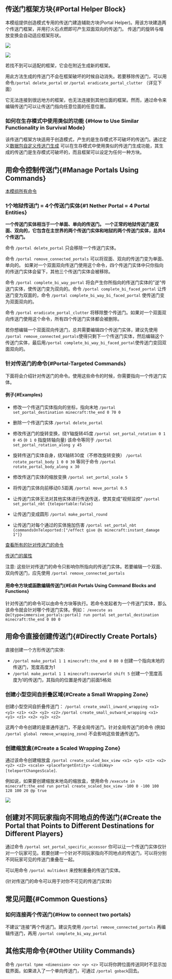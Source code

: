 


## 传送门框架方块{#Portal Helper Block}

本模组提供创造模式专用的传送门建造辅助方块(Portal Helper)。用该方块建造两个传送门框架，并用打火石点燃即可产生双面双向的传送门。
传送门的旋转与缩放变换会自动适应框架形状。

![](https://qouteall-1.oss-accelerate-overseas.aliyuncs.com/2020-12-14-22-28-18.png)

![](https://qouteall-1.oss-accelerate-overseas.aliyuncs.com/2020-12-14-22-28-39.png)

若找不到可以适配的框架，它会在附近生成新的框架。

用此方法生成的传送门不会在框架破坏的时候自动消失。若要移除传送门，可以用命令`/portal delete_portal` or `/portal eradicate_portal_clutter` （详见下面）

它无法连接到很远地方的框架，也无法连接到其他位面的框架。然而，通过命令来编辑传送门可以让传送门指向任意位面的任意位置。

### 如何在生存模式中使用类似的功能 {#How to Use Similar Functionality in Survival Mode}

该传送门框架方块适用于创造模式，产生的是生存模式不可破坏的传送门。通过定义[数据包自定义传送门生成](https://github.com/qouteall/ImmersivePortalsMod/wiki/Datapack-Based-Custom-Portal-Generation#portal_helper_likejson-a-diamond-portal-that-links-to-the-nearby-same-shaped-portal-in-the-same-dimension-similar-to-portal-helper-but-breakable) 可以在生存模式中使用类似的传送门生成功能，其生成的传送门是生存模式可破坏的，而且框架可以设定为任何一种方块。

## 用命令控制传送门{#Manage Portals Using Commands}

[本模组所有命令](https://github.com/qouteall/ImmersivePortalsMod/wiki/Commands-Reference)

### 1个地狱传送门 = 4个传送门实体{#1 Nether Portal = 4 Portal Entities}

**一个传送门实体相当于一个单面、单向的传送门。
一个正常的地狱传送门是双面、双向的，它包含在主世界的两个传送门实体和地狱的两个传送门实体，总共4个传送门。**

命令 `/portal delete_portal` 只会移除一个传送门实体。

命令 `/portal remove_connected_portals` 可以将双面、双向的传送门变为单面、单向的。
如果对一个双面双向传送门使用这个命令，四个传送门实体中只你指向的传送门实体会留下，其他三个传送门实体会被移除。

命令 `/portal complete_bi_way_portal` 将会产生你所指向的传送门实体的"逆"传送门实体，使传送门变为双向的。命令 `/portal complete_bi_faced_portal` 让传送门变为双面的，命令 `/portal complete_bi_way_bi_faced_portal` 使传送门变为双面双向的。

命令 `/portal eradicate_portal_clutter` 将移除整个传送门。如果对一个双面双向传送门使用这个命令，所有四个传送门实体都会被删除。

若你想编辑一个双面双向传送门，总共需要编辑四个传送门实体，建议先使用 `/portal remove_connected_portals`使得只剩下一个传送门实体，然后编辑这个传送门实体，最后用`/portal complete_bi_way_bi_faced_portal`使传送门变回双面双向的。

### 针对传送门的命令{#Portal-Targeted Commands}

下面将会介绍针对传送门的命令。使用这些命令的时候，你需要指向一个传送门实体。

#### 例子{#Examples}

- 修改一个传送门实体指向的坐标，指向末地 `/portal set_portal_destination minecraft:the_end 0 70 0`

- 删除一个传送门实体 `/portal delete_portal`

- 修改传送门的旋转变换，绕Y轴旋转45度 `/portal set_portal_rotation 0 1 0 45` (`0 1 0` 指旋转轴向量) 
  该命令等同于 `/portal set_portal_rotation_along y 45`

- 旋转传送门实体自身，绕X轴转30度（不修改旋转变换） `/portal rotate_portal_body 1 0 0 30`  等同于命令 `/portal rotate_portal_body_along x 30`

- 修改传送门实体的缩放变换 `/portal set_portal_scale 5`

- 将传送门实体向前移动0.5距离 `/portal move_portal 0.5`

- 让传送门实体无法对其他实体进行传送传送，使其变成“视频监控” `/portal set_portal_nbt {teleportable:false}`

- 让传送门变成圆形 `/portal make_portal_round`

- 让传送门对每个通过的实体施加伤害 `/portal set_portal_nbt {commandsOnTeleported:["/effect give @s minecraft:instant_damage 1"]}`

[查看所有的针对传送门的命令](https://github.com/qouteall/ImmersivePortalsMod/wiki/Commands-Reference#portal-targeted-commands)

[传送门的属性](https://github.com/qouteall/ImmersivePortalsMod/wiki/Portal-Attributes)

注意: 这些针对传送门的命令只影响你所指向的传送门实体。若要编辑一个双面、双向传送门，应先使用 `/portal remove_connected_portals`

#### 用命令方块或函数编辑传送门{#Edit Portals Using Command Blocks and Functions}
针对传送门的命令可以由命令方块等执行。若命令发起者为一个传送门实体，那么该命令就会针对哪个传送门实体。例如： `/execute as @e[type=immersive_portals:portal] run portal set_portal_destination minecraft:the_end 0 80 0`

## 用命令直接创建传送门{#Directly Create Portals}

直接创建一个方形传送门实体:
- `/portal make_portal 1 1 minecraft:the_end 0 80 0` 创建一个指向末地的传送门，宽度高度为1
- `/portal make_portal 1 1 minecraft:overworld shift 5` 创建一个宽度高度为1的传送门，其指向的位置是传送门前面5格处

### 创建小型空间自折叠区域{#Create a Small Wrapping Zone}
创建小型空间自折叠传送门： `/portal create_small_inward_wrapping <x1> <y1> <z1> <x2> <y2> <z2>` `/portal create_small_outward_wrapping <x1> <y1> <z1> <x2> <y2> <z2>`

这两个命令创建的是普通传送门，不是全局传送门。针对全局传送门的命令 (例如 `/portal global remove_wrapping_zone`) 不会影响这些普通传送门。

### 创建缩放盒{#Create a Scaled Wrapping Zone}
通过该命令创建缩放盒 `/portal create_scaled_box_view <x1> <y1> <z1> <x2> <y2> <z2> <scale> <placeTargetEntity> <isBiWay> [teleportChangesScale]`.

例如说，如果要创建缩放末地岛的缩放盒，使用命令 `/execute in minecraft:the_end run portal create_scaled_box_view -100 0 -100 100 128 100 20 @p true`

![](https://i.ibb.co/yhXHYHm/2020-08-26-21-18-54.png)

## 创建对不同玩家指向不同地点的传送门{#Create the Portal that Points to Different Destinations for Different Players}
通过命令 `/portal set_portal_specific_accessor` 你可以让一个传送门实体仅针对一个玩家可见。若要创建一个针对不同玩家指向不同地点的传送门，可以将分别不同玩家可见的传送门重叠在一起。

可以用命令 `/portal multidest` 来控制重叠的传送门实体。

(针对传送门的命令可以用于对你不可见的传送门实体)

## 常见问题{#Common Questions}

### 如何连接两个传送门{#How to connect two portals}
不建议“连接”两个传送门。建议先使用 `/portal remove_connected_portals` 再编辑传送门，再用 `/portal complete_bi_way_portal`

## 其他实用命令{#Other Utility Commands}

命令 `/portal tpme <dimension> <x> <y> <z>` 可以将你跨位面传送同时不显示加载界面。如果进入了一个单向传送门，可通过 `/portal goback`回去。